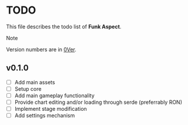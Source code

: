 # TODO

This file describes the todo list of **Funk Aspect**.

> [!NOTE]
> Version numbers are in [0Ver](https://0ver.org/).

## v0.1.0

- [ ] Add main assets
- [ ] Setup core
- [ ] Add main gameplay functionality
- [ ] Provide chart editing and/or loading through serde (preferrably RON)
- [ ] Implement stage modification
- [ ] Add settings mechanism
